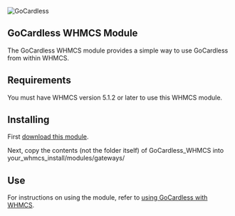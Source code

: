 ![GoCardless](https://gocardless.com/resources/logo.png)

## GoCardless WHMCS Module

The GoCardless WHMCS module provides a simple way to use GoCardless from within WHMCS.

## Requirements

You must have WHMCS version 5.1.2 or later to use this WHMCS module.

## Installing

First [download this module](https://github.com/gocardless/gocardless-whmcs/zipball/master).

Next, copy the contents (not the folder itself) of GoCardless_WHMCS into your_whmcs_install/modules/gateways/

## Use

For instructions on using the module, refer to
[using GoCardless with WHMCS](https://gocardless.com/partners/whmcs).